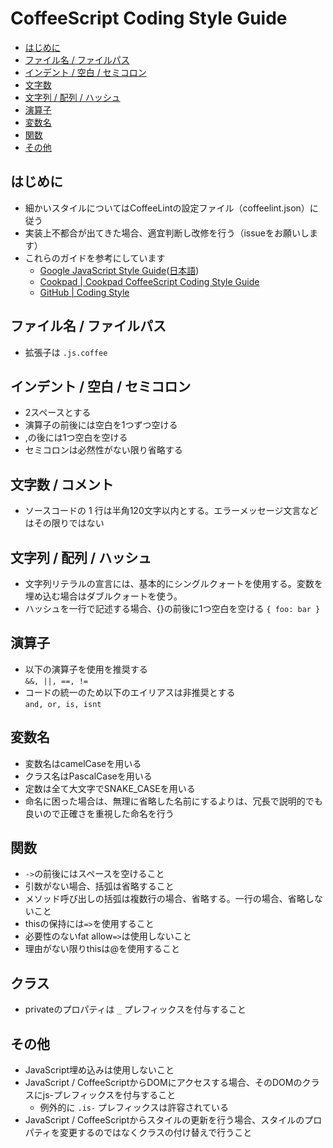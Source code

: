 # CoffeeScript Coding Style Guide

- [はじめに](#はじめに)
- [ファイル名 / ファイルパス](#ファイル名--ファイルパス)
- [インデント / 空白 / セミコロン](#インデント--空白--セミコロン)
- [文字数](#文字数--コメント)
- [文字列 / 配列 / ハッシュ](#文字列--配列--ハッシュ)
- [演算子](#演算子)
- [変数名](#変数名)
- [関数](#関数)
- [その他](#その他)

## はじめに

  - 細かいスタイルについてはCoffeeLintの設定ファイル（coffeelint.json）に従う
  - 実装上不都合が出てきた場合、適宜判断し改修を行う（issueをお願いします）
  - これらのガイドを参考にしています
    - [Google JavaScript Style Guide](http://google-styleguide.googlecode.com/svn/trunk/javascriptguide.xml)([日本語](http://cou929.nu/data/google_javascript_style_guide/))
    - [Cookpad | Cookpad CoffeeScript Coding Style Guide](https://github.com/cookpad/styleguide/blob/master/coffeescript.ja.md)
    - [GitHub | Coding Style](https://github.com/styleguide/javascript)

## ファイル名 / ファイルパス

  - 拡張子は `.js.coffee`

## インデント / 空白 / セミコロン

  - 2スペースとする
  - 演算子の前後には空白を1つずつ空ける
  - ,の後には1つ空白を空ける
  - セミコロンは必然性がない限り省略する

## 文字数 / コメント

  - ソースコードの 1 行は半角120文字以内とする。エラーメッセージ文言などはその限りではない

## 文字列 / 配列 / ハッシュ

  - 文字列リテラルの宣言には、基本的にシングルクォートを使用する。変数を埋め込む場合はダブルクォートを使う。
  - ハッシュを一行で記述する場合、{}の前後に1つ空白を空ける ```{ foo: bar }```

## 演算子

  - 以下の演算子を使用を推奨する  
  ```&&, ||, ==, !=```
  - コードの統一のため以下のエイリアスは非推奨とする  
  ```and, or, is, isnt```

## 変数名

  - 変数名はcamelCaseを用いる
  - クラス名はPascalCaseを用いる
  - 定数は全て大文字でSNAKE_CASEを用いる
  - 命名に困った場合は、無理に省略した名前にするよりは、冗長で説明的でも良いので正確さを重視した命名を行う

## 関数

  - ```->```の前後にはスペースを空けること
  - 引数がない場合、括弧は省略すること
  - メソッド呼び出しの括弧は複数行の場合、省略する。一行の場合、省略しないこと
  - thisの保持には```=>```を使用すること
  - 必要性のないfat allow```=>```は使用しないこと
  - 理由がない限りthisは@を使用すること

## クラス

  - privateのプロパティは `_` プレフィックスを付与すること

## その他

- JavaScript埋め込みは使用しないこと
- JavaScript / CoffeeScriptからDOMにアクセスする場合、そのDOMのクラスにjs-プレフィックスを付与すること
  - 例外的に `.is-` プレフィックスは許容されている
- JavaScript / CoffeeScriptからスタイルの更新を行う場合、スタイルのプロパティを変更するのではなくクラスの付け替えで行うこと
